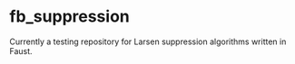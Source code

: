 # fb_suppression
Currently a testing repository for Larsen suppression algorithms written in Faust.
